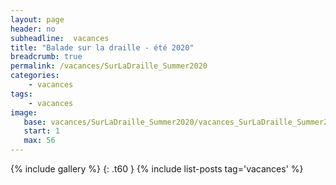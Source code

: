 ```yaml
---
layout: page
header: no
subheadline:  vacances
title: "Balade sur la draille - été 2020"
breadcrumb: true
permalink: /vacances/SurLaDraille_Summer2020
categories:
    - vacances
tags:
    - vacances
image:
   base: vacances/SurLaDraille_Summer2020/vacances_SurLaDraille_Summer2020
   start: 1
   max: 56
---
```

{% include gallery %}
{: .t60 }
{% include list-posts tag='vacances' %}
